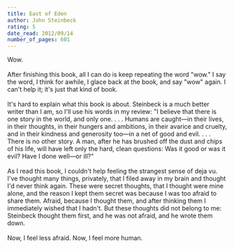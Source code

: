 ```yaml
---
title: East of Eden
author: John Steinbeck
rating: 5
date_read: 2012/09/14
number_of_pages: 601
---
```


Wow.<br/><br/>After finishing this book, all I can do is keep repeating the word "wow." I say the word, I think for awhile, I glace back at the book, and say "wow" again. I can't help it; it's just that kind of book.<br/><br/>It's hard to explain what this book is about. Steinbeck is a much better writer than I am, so I'll use his words in my review: "I believe that there is one story in the world, and only one. . . . Humans are caught—in their lives, in their thoughts, in their hungers and ambitions, in their avarice and cruelty, and in their kindness and generosity too—in a net of good and evil. . . . There is no other story. A man, after he has brushed off the dust and chips of his life, will have left only the hard, clean questions: Was it good or was it evil? Have I done well—or ill?"<br/><br/>As I read this book, I couldn't help feeling the strangest sense of deja vu. I've thought many things, privately, that I filed away in my brain and thought I'd never think again. These were secret thoughts, that I thought were mine alone, and the reason I kept them secret was because I was too afraid to share them. Afraid, because I thought them, and after thinking them I immediately wished that I hadn't. But these thoughts did not belong to me: Steinbeck thought them first, and he was not afraid, and he wrote them down. <br/><br/>Now, I feel less afraid. Now, I feel more human.